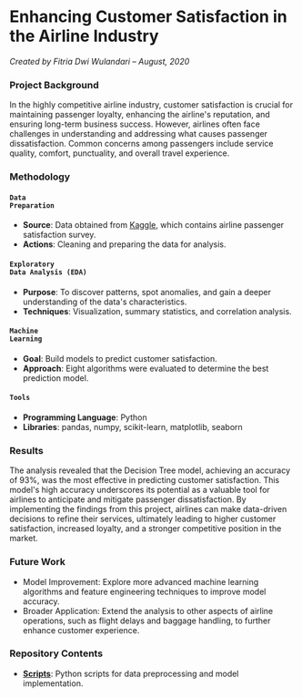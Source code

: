 # Enhancing Customer Satisfaction in the Airline Industry

_Created by Fitria Dwi Wulandari – August, 2020_

### **Project Background**
In the highly competitive airline industry, customer satisfaction is crucial for maintaining passenger loyalty, enhancing the airline's reputation, and ensuring long-term business success. However, airlines often face challenges in understanding and addressing what causes passenger dissatisfaction. Common concerns among passengers include service quality, comfort, punctuality, and overall travel experience.

### **Methodology**
#### <code style="color : darkpurple">Data Preparation</code>
* **Source**: Data obtained from [Kaggle](https://www.kaggle.com/datasets/teejmahal20/airline-passenger-satisfaction), which contains airline passenger satisfaction survey.
* **Actions**: Cleaning and preparing the data for analysis.

#### <code style="color : darkpurple">Exploratory Data Analysis (EDA)</code>
* **Purpose**: To discover patterns, spot anomalies, and gain a deeper understanding of the data's characteristics.
* **Techniques**: Visualization, summary statistics, and correlation analysis.

#### <code style="color : darkpurple">Machine Learning</code>
* **Goal**: Build models to predict customer satisfaction.
* **Approach**: Eight algorithms were evaluated to determine the best prediction model.

#### <code style="color : darkpurple">Tools</code>
* **Programming Language**: Python
* **Libraries**: pandas, numpy, scikit-learn, matplotlib, seaborn

### **Results**
The analysis revealed that the Decision Tree model, achieving an accuracy of 93%, was the most effective in predicting customer satisfaction. This model's high accuracy underscores its potential as a valuable tool for airlines to anticipate and mitigate passenger dissatisfaction. By implementing the findings from this project, airlines can make data-driven decisions to refine their services, ultimately leading to higher customer satisfaction, increased loyalty, and a stronger competitive position in the market.

### **Future Work**
* Model Improvement: Explore more advanced machine learning algorithms and feature engineering techniques to improve model accuracy.
* Broader Application: Extend the analysis to other aspects of airline operations, such as flight delays and baggage handling, to further enhance customer experience.

### Repository Contents
* [**Scripts**](https://github.com/fitria-dwi/Airline-Passenger-Satisfaction/blob/main/Airline%20Passenger%20Satisfaction.ipynb): Python scripts for data preprocessing and model implementation.
